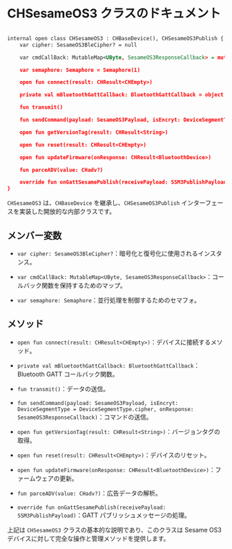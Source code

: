 # CHSesameOS3 クラスのドキュメント
```svg

internal open class CHSesameOS3 : CHBaseDevice(), CHSesameOS3Publish {
    var cipher: SesameOS3BleCipher? = null

    var cmdCallBack: MutableMap<UByte, SesameOS3ResponseCallback> = mutableMapOf()

    var semaphore: Semaphore = Semaphore(1)

    open fun connect(result: CHResult<CHEmpty>) 

    private val mBluetoothGattCallback: BluetoothGattCallback = object : BluetoothGattCallback() 

    fun transmit() 

    fun sendCommand(payload: SesameOS3Payload, isEncryt: DeviceSegmentType = DeviceSegmentType.cipher, onResponse: SesameOS3ResponseCallback) 

    open fun getVersionTag(result: CHResult<String>)

    open fun reset(result: CHResult<CHEmpty>)

    open fun updateFirmware(onResponse: CHResult<BluetoothDevice>)

    fun parceADV(value: CHadv?)

    override fun onGattSesamePublish(receivePayload: SSM3PublishPayload)
}

```
`CHSesameOS3` は、`CHBaseDevice` を継承し、`CHSesameOS3Publish` インターフェースを実装した開放的な内部クラスです。

## メンバー変数

- `var cipher: SesameOS3BleCipher?`：暗号化と復号化に使用されるインスタンス。

- `var cmdCallBack: MutableMap<UByte, SesameOS3ResponseCallback>`：コールバック関数を保持するためのマップ。

- `var semaphore: Semaphore`：並行処理を制御するためのセマフォ。

## メソッド

- `open fun connect(result: CHResult<CHEmpty>)`：デバイスに接続するメソッド。

- `private val mBluetoothGattCallback: BluetoothGattCallback`：Bluetooth GATT コールバック関数。

- `fun transmit()`：データの送信。

- `fun sendCommand(payload: SesameOS3Payload, isEncryt: DeviceSegmentType = DeviceSegmentType.cipher, onResponse: SesameOS3ResponseCallback)`：コマンドの送信。

- `open fun getVersionTag(result: CHResult<String>)`：バージョンタグの取得。

- `open fun reset(result: CHResult<CHEmpty>)`：デバイスのリセット。

- `open fun updateFirmware(onResponse: CHResult<BluetoothDevice>)`：ファームウェアの更新。

- `fun parceADV(value: CHadv?)`：広告データの解析。

- `override fun onGattSesamePublish(receivePayload: SSM3PublishPayload)`：GATT パブリッシュメッセージの処理。

上記は `CHSesameOS3` クラスの基本的な説明であり、このクラスは Sesame OS3 デバイスに対して完全な操作と管理メソッドを提供します。

